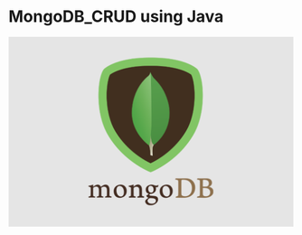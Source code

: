 # MongoDB_CRUD using Java

![](https://github.com/FernanCetinaE/MongoDB_CRUD/blob/main/ignore/mongodb.png)
